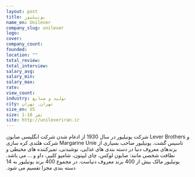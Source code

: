```yaml
---
layout: post
title: یونیلیور
name_en: Unilever
company_slug: unilever
logo: 
cover: 
company_count:
founded:
location: ""
total_review: 
total_interview: 
salary_avg: 
salary_min: 
salary_max: 
rate: 
view_count: 
industry: تولید و صنایع
city: تهران, تهران
size_en: VS
size: 1-10 نفر
site: http://unileveriran.ir
---
```


شرکت یونیلیور در سال 1930 از ادغام شدن شرکت انگلیسی صابون Lever Brothers و شرکت هلندی کره سازی Margarine Unie تاسیس گشت. یونیلیور صاحب بسیاری از برندهای معروف دنیا در دسته بندی های غذایی، نوشیدنی، تمیزکننده های محیطی و نظافت شخصی ‫مانند‬:‫ صابون لوکس، چای لیپتون، شامپو کلییر، داو و ... می باشد. یونیلیور مالک بیش از 400 برند معروف دنیاست. در مجموع 400 برند یونیلیور به 14 دسته بندی مجزا تقسیم می شود.
